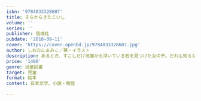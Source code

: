 ```yaml
---
isbn: '9784033328607'
title: そらからきたこいし
volume: ''
series: ''
publisher: 偕成社
pubdate: '2018-09-11'
cover: 'https://cover.openbd.jp/9784033328607.jpg'
author: しおたにまみこ／著・イラスト
description: あるとき、すこしだけ地面から浮いている石を見つけた女の子。だれも知らないこのふしぎな石を、調べはじめると……。
price: '1400'
genre: 児童図書
target: 児童
format: 絵本
content: 日本文学、小説・物語

---
```

